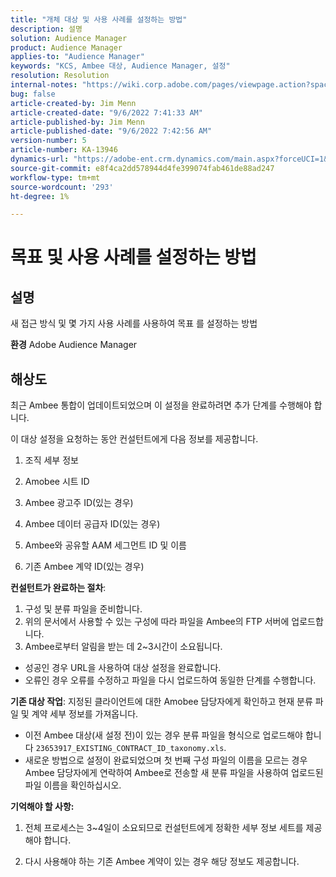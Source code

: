 ```yaml
---
title: "개체 대상 및 사용 사례를 설정하는 방법"
description: 설명
solution: Audience Manager
product: Audience Manager
applies-to: "Audience Manager"
keywords: "KCS, Ambee 대상, Audience Manager, 설정"
resolution: Resolution
internal-notes: "https://wiki.corp.adobe.com/pages/viewpage.action?spaceKey=MCPI&title=Turn+Amobee+-+AAM+Destination"
bug: false
article-created-by: Jim Menn
article-created-date: "9/6/2022 7:41:33 AM"
article-published-by: Jim Menn
article-published-date: "9/6/2022 7:42:56 AM"
version-number: 5
article-number: KA-13946
dynamics-url: "https://adobe-ent.crm.dynamics.com/main.aspx?forceUCI=1&pagetype=entityrecord&etn=knowledgearticle&id=1aac9553-b72d-ed11-9db1-0022480866ad"
source-git-commit: e8f4ca2dd578944d4fe399074fab461de88ad247
workflow-type: tm+mt
source-wordcount: '293'
ht-degree: 1%

---
```


# 목표 및 사용 사례를 설정하는 방법

## 설명


새 접근 방식 및 몇 가지 사용 사례를 사용하여 목표 를 설정하는 방법

<b>환경</b>
Adobe Audience Manager


## 해상도


최근 Ambee 통합이 업데이트되었으며 이 설정을 완료하려면 추가 단계를 수행해야 합니다.

이 대상 설정을 요청하는 동안 컨설턴트에게 다음 정보를 제공합니다.

1. 조직 세부 정보

2. Amobee 시트 ID

3. Ambee 광고주 ID(있는 경우)

4. Ambee 데이터 공급자 ID(있는 경우)

5. Ambee와 공유할 AAM 세그먼트 ID 및 이름

6. 기존 Ambee 계약 ID(있는 경우)

<b>컨설턴트가 완료하는 절차</b>:

1. 구성 및 분류 파일을 준비합니다.
2. 위의 문서에서 사용할 수 있는 구성에 따라 파일을 Ambee의 FTP 서버에 업로드합니다.
3. Ambee로부터 알림을 받는 데 2~3시간이 소요됩니다.


- 성공인 경우 URL을 사용하여 대상 설정을 완료합니다.
- 오류인 경우 오류를 수정하고 파일을 다시 업로드하여 동일한 단계를 수행합니다.


<b>기존 대상 작업</b>: 지정된 클라이언트에 대한 Amobee 담당자에게 확인하고 현재 분류 파일 및 계약 세부 정보를 가져옵니다.

- 이전 Ambee 대상(새 설정 전)이 있는 경우 분류 파일을 형식으로 업로드해야 합니다 `23653917_EXISTING_CONTRACT_ID_taxonomy.xls`.
- 새로운 방법으로 설정이 완료되었으며 첫 번째 구성 파일의 이름을 모르는 경우 Ambee 담당자에게 연락하여 Ambee로 전송할 새 분류 파일을 사용하여 업로드된 파일 이름을 확인하십시오.


<b>기억해야 할 사항:</b>

1. 전체 프로세스는 3~4일이 소요되므로 컨설턴트에게 정확한 세부 정보 세트를 제공해야 합니다.

2. 다시 사용해야 하는 기존 Ambee 계약이 있는 경우 해당 정보도 제공합니다.
